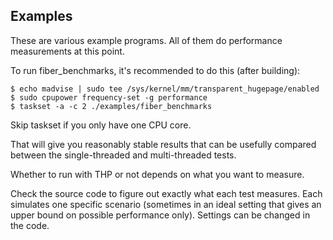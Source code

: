 Examples
--------

These are various example programs. All of them do performance measurements at
this point.

To run fiber_benchmarks, it's recommended to do this (after building):

    $ echo madvise | sudo tee /sys/kernel/mm/transparent_hugepage/enabled
    $ sudo cpupower frequency-set -g performance
    $ taskset -a -c 2 ./examples/fiber_benchmarks

Skip taskset if you only have one CPU core.

That will give you reasonably stable results that can be usefully compared
between the single-threaded and multi-threaded tests.

Whether to run with THP or not depends on what you want to measure.

Check the source code to figure out exactly what each test measures. Each
simulates one specific scenario (sometimes in an ideal setting that gives an
upper bound on possible performance only). Settings can be changed in the code.
